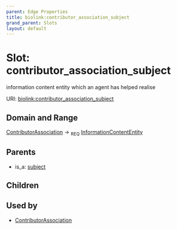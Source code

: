 ```yaml
---
parent: Edge Properties
title: biolink:contributor_association_subject
grand_parent: Slots
layout: default
---
```


# Slot: contributor_association_subject


information content entity which an agent has helped realise

URI: [biolink:contributor_association_subject](https://w3id.org/biolink/vocab/contributor_association_subject)

## Domain and Range

[ContributorAssociation](ContributorAssociation.md) ->  <sub>REQ</sub> [InformationContentEntity](InformationContentEntity.md)

## Parents

 *  is_a: [subject](subject.md)

## Children


## Used by

 * [ContributorAssociation](ContributorAssociation.md)
